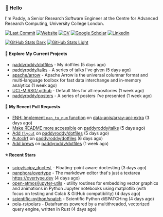 ### 👋 Hello

I'm Paddy, a Senior Research Software Engineer at the Centre for Advanced
Research Computing, University College London.

[![Last Commit](https://img.shields.io/github/last-commit/paddyroddy/paddyroddy/main?label=updated)](https://github.com/paddyroddy)
[![Website](https://img.shields.io/badge/GitHub%20Pages-222?logo=githubpages&logoColor=fff&style=for-the-badge&style=flat)](https://paddyroddy.github.io)
[![CV](https://img.shields.io/badge/CV-PDF-pink.svg)](https://paddyroddy.github.io/cv)
[![Google Scholar](https://img.shields.io/badge/Google%20Scholar-4285F4?logo=googlescholar&logoColor=fff&style=for-the-badge&style=flat)](https://scholar.google.com/citations?user=OFigHUwAAAAJ)
[![Linkedin](https://img.shields.io/badge/LinkedIn-0A66C2?logo=linkedin&logoColor=fff&style=for-the-badge&style=flat)](https://www.linkedin.com/in/patrickjamesroddy)

[![GitHub Stats Dark](https://github-readme-stats-paddyroddy.vercel.app/api?username=paddyroddy&disable_animations=true&hide_border=true&hide_title=true&include_all_commits=true&rank_icon=github&show=prs_merged,reviews&show_icons=true&theme=tokyonight)](https://github.com/paddyroddy/paddyroddy#gh-dark-mode-only)
[![GitHub Stats Light](https://github-readme-stats-paddyroddy.vercel.app/api?username=paddyroddy&disable_animations=true&hide_border=true&hide_title=true&include_all_commits=true&rank_icon=github&show=prs_merged,reviews&show_icons=true&theme=default)](https://github.com/paddyroddy/paddyroddy#gh-light-mode-only)

#### 👷 Explore My Current Projects

- [paddyroddy/dotfiles](https://github.com/paddyroddy/dotfiles) - My dotfiles
  (5 days ago)
- [paddyroddy/talks](https://github.com/paddyroddy/talks) - A series of talks I&#39;ve given
  (5 days ago)
- [apache/arrow](https://github.com/apache/arrow) - Apache Arrow is the universal columnar format and multi-language toolbox for fast data interchange and in-memory analytics
  (1 week ago)
- [UCL-MIRSG/.github](https://github.com/UCL-MIRSG/.github) - Default files for all repositories
  (1 week ago)
- [paddyroddy/posters](https://github.com/paddyroddy/posters) - A series of posters I&#39;ve presented
  (1 week ago)

#### 🔨 My Recent Pull Requests

- [ENH: Implement `nan_to_num` function](https://github.com/data-apis/array-api-extra/pull/398) on [data-apis/array-api-extra](https://github.com/data-apis/array-api-extra)
  (3 days ago)
- [Make README more accessible](https://github.com/paddyroddy/talks/pull/110) on [paddyroddy/talks](https://github.com/paddyroddy/talks)
  (5 days ago)
- [Add `flycut`](https://github.com/paddyroddy/dotfiles/pull/99) on [paddyroddy/dotfiles](https://github.com/paddyroddy/dotfiles)
  (5 days ago)
- [Autoclrf](https://github.com/paddyroddy/dotfiles/pull/98) on [paddyroddy/dotfiles](https://github.com/paddyroddy/dotfiles)
  (6 days ago)
- [Add brews](https://github.com/paddyroddy/dotfiles/pull/97) on [paddyroddy/dotfiles](https://github.com/paddyroddy/dotfiles)
  (1 week ago)

#### ⭐ Recent Stars

- [scipy/scipy_doctest](https://github.com/scipy/scipy_doctest) - Floating-point aware doctesting
  (3 days ago)
- [panphora/overtype](https://github.com/panphora/overtype) - The markdown editor that&#39;s just a textarea https://overtype.dev
  (4 days ago)
- [open-atmos/jupyter-utils](https://github.com/open-atmos/jupyter-utils) - utility routines for embedding vector graphics and animations in Python Jupyter notebooks using matplotlib (with focus on testing and Colab &amp; GitHub compatibility)
  (4 days ago)
- [scientific-python/spatch](https://github.com/scientific-python/spatch) - Scientific Python diSPATCHing
  (4 days ago)
- [pola-rs/polars](https://github.com/pola-rs/polars) - Dataframes powered by a multithreaded, vectorized query engine, written in Rust
  (4 days ago)
